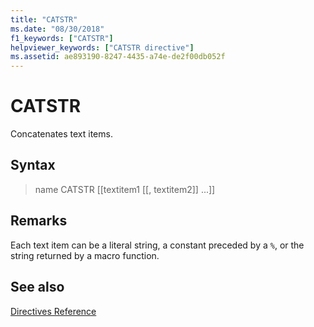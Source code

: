 ```yaml
---
title: "CATSTR"
ms.date: "08/30/2018"
f1_keywords: ["CATSTR"]
helpviewer_keywords: ["CATSTR directive"]
ms.assetid: ae893190-8247-4435-a74e-de2f00db052f
---
```

# CATSTR

Concatenates text items.

## Syntax

> name CATSTR [[textitem1 [[, textitem2]] ...]]

## Remarks

Each text item can be a literal string, a constant preceded by a `%`, or the string returned by a macro function.

## See also

[Directives Reference](../../assembler/masm/directives-reference.md)<br/>